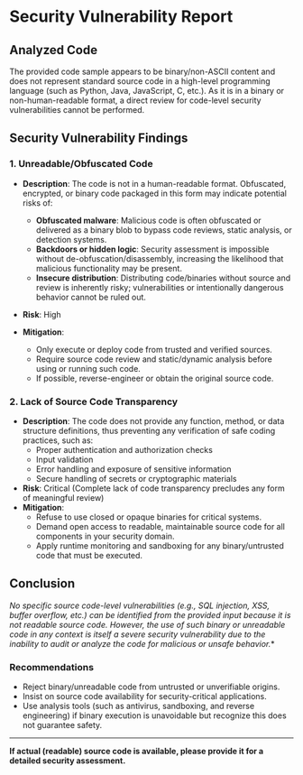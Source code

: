 # Security Vulnerability Report

## Analyzed Code

The provided code sample appears to be binary/non-ASCII content and does not represent standard source code in a high-level programming language (such as Python, Java, JavaScript, C, etc.). As it is in a binary or non-human-readable format, a direct review for code-level security vulnerabilities cannot be performed.

## Security Vulnerability Findings

### 1. **Unreadable/Obfuscated Code**

- **Description**: The code is not in a human-readable format. Obfuscated, encrypted, or binary code packaged in this form may indicate potential risks of:
  - **Obfuscated malware**: Malicious code is often obfuscated or delivered as a binary blob to bypass code reviews, static analysis, or detection systems.
  - **Backdoors or hidden logic**: Security assessment is impossible without de-obfuscation/disassembly, increasing the likelihood that malicious functionality may be present.
  - **Insecure distribution**: Distributing code/binaries without source and review is inherently risky; vulnerabilities or intentionally dangerous behavior cannot be ruled out.

- **Risk**: High
- **Mitigation**:
  - Only execute or deploy code from trusted and verified sources.
  - Require source code review and static/dynamic analysis before using or running such code.
  - If possible, reverse-engineer or obtain the original source code.

### 2. **Lack of Source Code Transparency**

- **Description**: The code does not provide any function, method, or data structure definitions, thus preventing any verification of safe coding practices, such as:
  - Proper authentication and authorization checks
  - Input validation
  - Error handling and exposure of sensitive information
  - Secure handling of secrets or cryptographic materials
- **Risk**: Critical (Complete lack of code transparency precludes any form of meaningful review)
- **Mitigation**:
  - Refuse to use closed or opaque binaries for critical systems.
  - Demand open access to readable, maintainable source code for all components in your security domain.
  - Apply runtime monitoring and sandboxing for any binary/untrusted code that must be executed.

## Conclusion

**No specific source code-level vulnerabilities* (e.g., SQL injection, XSS, buffer overflow, etc.) can be identified from the provided input because it is not readable source code. However, the use of such binary or unreadable code in any context is itself a severe security vulnerability due to the inability to audit or analyze the code for malicious or unsafe behavior.**

### Recommendations

- Reject binary/unreadable code from untrusted or unverifiable origins.
- Insist on source code availability for security-critical applications.
- Use analysis tools (such as antivirus, sandboxing, and reverse engineering) if binary execution is unavoidable but recognize this does not guarantee safety.

---

**If actual (readable) source code is available, please provide it for a detailed security assessment.**